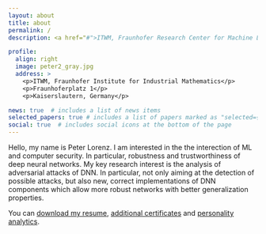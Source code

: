 ```yaml
---
layout: about
title: about
permalink: /
description: <a href="#">ITWM, Fraunhofer Research Center for Machine Learning</a>. 

profile:
  align: right
  image: peter2_gray.jpg
  address: >
    <p>ITWM, Fraunhofer Institute for Industrial Mathematics</p>
    <p>Fraunhoferplatz 1</p>
    <p>Kaiserslautern, Germany</p>

news: true  # includes a list of news items
selected_papers: true # includes a list of papers marked as "selected={true}"
social: true  # includes social icons at the bottom of the page
---
```


<!--
Computer science Ph.D. stipend holder at the Fraunhofer Institute for Industrial Mathematics (ITWM) and Fraunhofer Research Center Machine Learning. I am interested in the  the interection of ML and computer security. In particular, **robustness** and **trustworthiness** of deep neural networks.


I am advised by [Janis Keuper](https://www.itwm.fraunhofer.de/en/departments/hpc/staff/janis-keuper.html) and supervised by [Ullrich Köthe](https://hci.iwr.uni-heidelberg.de/vislearn/people/ullrich-koethe).  I am external Ph.D. student at the University of Heidelberg ([2nd best ranked German university](https://www.usnews.com/education/best-global-universities/germany)).
-->

Hello, my name is Peter Lorenz. I am interested in the the interection of ML and computer security. In particular, robustness and trustworthiness of deep neural networks. My key research interest is the analysis of adversarial attacks of DNN. In particular, not only aiming at the detection of possible attacks, but also new, correct implementations of DNN components which allow more robust networks with better generalization properties.


You can [download my resume](https://drive.google.com/file/d/1_fa7v4fSQOkWAfKxYwQRS5zg18OQBYy5/view?usp=sharing), [additional certificates](https://drive.google.com/file/d/11YcC8wjmFVjUH8VD4LhjFd39_LsqjKMN/view?usp=sharing) and [personality analytics](https://drive.google.com/file/d/1LH53rU8-_Ow7200BUPiWC7TqEGu-y4NE/view?usp=sharing).
      

<!-- Write your biography here. Tell the world about yourself. Link to your favorite [subreddit](http://reddit.com). You can put a picture in, too. The code is already in, just name your picture `prof_pic.jpg` and put it in the `img/` folder.

Put your address / P.O. box / other info right below your picture. You can also disable any these elements by editing `profile` property of the YAML header of your `_pages/about.md`. Edit `_bibliography/papers.bib` and Jekyll will render your [publications page](/al-folio/publications/) automatically.

Link to your social media connections, too. This theme is set up to use [Font Awesome icons](http://fortawesome.github.io/Font-Awesome/) and [Academicons](https://jpswalsh.github.io/academicons/), like the ones below. Add your Facebook, Twitter, LinkedIn, Google Scholar, or just disable all of them. -->
